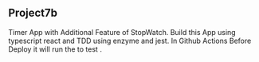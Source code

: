 ## Project7b
   Timer App with Additional Feature of StopWatch.
   Build this App using typescript react and TDD using enzyme  and jest.
   In Github Actions Before Deploy it will run the to test .
